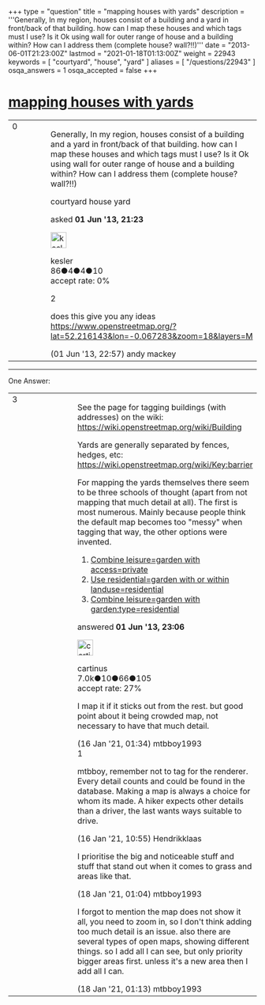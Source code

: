 +++
type = "question"
title = "mapping houses with yards"
description = '''Generally, In my region, houses consist of a building and a yard in front/back of that building. how can I map these houses and which tags must I use? Is it Ok using wall for outer range of house and a building within? How can I address them (complete house? wall?!!)'''
date = "2013-06-01T21:23:00Z"
lastmod = "2021-01-18T01:13:00Z"
weight = 22943
keywords = [ "courtyard", "house", "yard" ]
aliases = [ "/questions/22943" ]
osqa_answers = 1
osqa_accepted = false
+++

<div class="headNormal">

# [mapping houses with yards](/questions/22943/mapping-houses-with-yards)

</div>

<div id="main-body">

<div id="askform">

<table id="question-table" style="width:100%;">
<colgroup>
<col style="width: 50%" />
<col style="width: 50%" />
</colgroup>
<tbody>
<tr>
<td style="width: 30px; vertical-align: top"><div class="vote-buttons">
<span id="post-22943-upvote" class="ajax-command post-vote up" rel="nofollow" title="I like this post (click again to cancel)"> </span>
<div id="post-22943-score" class="post-score" title="current number of votes">
0
</div>
<span id="post-22943-downvote" class="ajax-command post-vote down" rel="nofollow" title="I dont like this post (click again to cancel)"> </span> <span id="favorite-mark" class="ajax-command favorite-mark" rel="nofollow" title="mark/unmark this question as favorite (click again to cancel)"> </span>
<div id="favorite-count" class="favorite-count">
&#10;</div>
</div></td>
<td><div id="item-right">
<div class="question-body">
<p>Generally, In my region, houses consist of a building and a yard in front/back of that building. how can I map these houses and which tags must I use? Is it Ok using wall for outer range of house and a building within? How can I address them (complete house? wall?!!)</p>
</div>
<div id="question-tags" class="tags-container tags">
<span class="post-tag tag-link-courtyard" rel="tag" title="see questions tagged &#39;courtyard&#39;">courtyard</span> <span class="post-tag tag-link-house" rel="tag" title="see questions tagged &#39;house&#39;">house</span> <span class="post-tag tag-link-yard" rel="tag" title="see questions tagged &#39;yard&#39;">yard</span>
</div>
<div id="question-controls" class="post-controls">
&#10;</div>
<div class="post-update-info-container">
<div class="post-update-info post-update-info-user">
<p>asked <strong>01 Jun '13, 21:23</strong></p>
<img src="https://secure.gravatar.com/avatar/20a1823ecb217eaea15b2c6827b4cc54?s=32&amp;d=identicon&amp;r=g" class="gravatar" width="32" height="32" alt="kesler&#39;s gravatar image" />
<p><span>kesler</span><br />
<span class="score" title="86 reputation points">86</span><span title="4 badges"><span class="badge1">●</span><span class="badgecount">4</span></span><span title="4 badges"><span class="silver">●</span><span class="badgecount">4</span></span><span title="10 badges"><span class="bronze">●</span><span class="badgecount">10</span></span><br />
<span class="accept_rate" title="Rate of the user&#39;s accepted answers">accept rate:</span> <span title="kesler has no accepted answers">0%</span></p>
</div>
</div>
<div id="comments-container-22943" class="comments-container">
<span id="22944"></span>
<div id="comment-22944" class="comment">
<div id="post-22944-score" class="comment-score">
2
</div>
<div class="comment-text">
<p>does this give you any ideas <a href="https://www.openstreetmap.org/?lat=52.216143&amp;lon=-0.067283&amp;zoom=18&amp;layers=M">https://www.openstreetmap.org/?lat=52.216143&amp;lon=-0.067283&amp;zoom=18&amp;layers=M</a></p>
</div>
<div id="comment-22944-info" class="comment-info">
<span class="comment-age">(01 Jun '13, 22:57)</span> <span class="comment-user userinfo">andy mackey</span>
</div>
</div>
</div>
<div id="comment-tools-22943" class="comment-tools">
&#10;</div>
<div class="clear">
&#10;</div>
<div id="comment-22943-form-container" class="comment-form-container">
&#10;</div>
<div class="clear">
&#10;</div>
</div></td>
</tr>
</tbody>
</table>

------------------------------------------------------------------------

<div class="tabBar">

<span id="sort-top"></span>

<div class="headQuestions">

One Answer:

</div>

</div>

<span id="22946"></span>

<div id="answer-container-22946" class="answer">

<table style="width:100%;">
<colgroup>
<col style="width: 50%" />
<col style="width: 50%" />
</colgroup>
<tbody>
<tr>
<td style="width: 30px; vertical-align: top"><div class="vote-buttons">
<span id="post-22946-upvote" class="ajax-command post-vote up" rel="nofollow" title="I like this post (click again to cancel)"> </span>
<div id="post-22946-score" class="post-score" title="current number of votes">
3
</div>
<span id="post-22946-downvote" class="ajax-command post-vote down" rel="nofollow" title="I dont like this post (click again to cancel)"> </span>
</div></td>
<td><div class="item-right">
<div class="answer-body">
<p>See the page for tagging buildings (with addresses) on the wiki: <a href="https://wiki.openstreetmap.org/wiki/Building">https://wiki.openstreetmap.org/wiki/Building</a></p>
<p>Yards are generally separated by fences, hedges, etc: <a href="https://wiki.openstreetmap.org/wiki/Key:barrier">https://wiki.openstreetmap.org/wiki/Key:barrier</a></p>
<p>For mapping the yards themselves there seem to be three schools of thought (apart from not mapping that much detail at all). The first is most numerous. Mainly because people think the default map becomes too "messy" when tagging that way, the other options were invented.</p>
<ol>
<li><a href="http://taginfo.openstreetmap.org/tags/?key=leisure&amp;value=garden#combinations">Combine leisure=garden with access=private</a></li>
<li><a href="https://wiki.openstreetmap.org/wiki/Talk:Tag:leisure%3Dgarden">Use residential=garden with or within landuse=residential</a></li>
<li><a href="https://wiki.openstreetmap.org/wiki/Proposed_features/Garden_specification">Combine leisure=garden with garden:type=residential</a></li>
</ol>
</div>
<div class="answer-controls post-controls">
&#10;</div>
<div class="post-update-info-container">
<div class="post-update-info post-update-info-user">
<p>answered <strong>01 Jun '13, 23:06</strong></p>
<img src="https://secure.gravatar.com/avatar/fed945e27bb98de054a867827550812e?s=32&amp;d=identicon&amp;r=g" class="gravatar" width="32" height="32" alt="cartinus&#39;s gravatar image" />
<p><span>cartinus</span><br />
<span class="score" title="7033 reputation points"><span>7.0k</span></span><span title="10 badges"><span class="badge1">●</span><span class="badgecount">10</span></span><span title="66 badges"><span class="silver">●</span><span class="badgecount">66</span></span><span title="105 badges"><span class="bronze">●</span><span class="badgecount">105</span></span><br />
<span class="accept_rate" title="Rate of the user&#39;s accepted answers">accept rate:</span> <span title="cartinus has 35 accepted answers">27%</span></p>
</div>
</div>
<div id="comments-container-22946" class="comments-container">
<span id="78375"></span>
<div id="comment-78375" class="comment">
<div id="post-78375-score" class="comment-score">
&#10;</div>
<div class="comment-text">
<p>I map it if it sticks out from the rest. but good point about it being crowded map, not necessary to have that much detail.</p>
</div>
<div id="comment-78375-info" class="comment-info">
<span class="comment-age">(16 Jan '21, 01:34)</span> <span class="comment-user userinfo">mtbboy1993</span>
</div>
</div>
<span id="78376"></span>
<div id="comment-78376" class="comment">
<div id="post-78376-score" class="comment-score">
1
</div>
<div class="comment-text">
<p>mtbboy, remember not to tag for the renderer. Every detail counts and could be found in the database. Making a map is always a choice for whom its made. A hiker expects other details than a driver, the last wants ways suitable to drive.</p>
</div>
<div id="comment-78376-info" class="comment-info">
<span class="comment-age">(16 Jan '21, 10:55)</span> <span class="comment-user userinfo">Hendrikklaas</span>
</div>
</div>
<span id="78388"></span>
<div id="comment-78388" class="comment">
<div id="post-78388-score" class="comment-score">
&#10;</div>
<div class="comment-text">
<p>I prioritise the big and noticeable stuff and stuff that stand out when it comes to grass and areas like that.</p>
</div>
<div id="comment-78388-info" class="comment-info">
<span class="comment-age">(18 Jan '21, 01:04)</span> <span class="comment-user userinfo">mtbboy1993</span>
</div>
</div>
<span id="78389"></span>
<div id="comment-78389" class="comment">
<div id="post-78389-score" class="comment-score">
&#10;</div>
<div class="comment-text">
<p>I forgot to mention the map does not show it all, you need to zoom in, so I don't think adding too much detail is an issue. also there are several types of open maps, showing different things. so I add all I can see, but only priority bigger areas first. unless it's a new area then I add all I can.</p>
</div>
<div id="comment-78389-info" class="comment-info">
<span class="comment-age">(18 Jan '21, 01:13)</span> <span class="comment-user userinfo">mtbboy1993</span>
</div>
</div>
</div>
<div id="comment-tools-22946" class="comment-tools">
&#10;</div>
<div class="clear">
&#10;</div>
<div id="comment-22946-form-container" class="comment-form-container">
&#10;</div>
<div class="clear">
&#10;</div>
</div></td>
</tr>
</tbody>
</table>

</div>

<div class="paginator-container-left">

</div>

</div>

</div>

